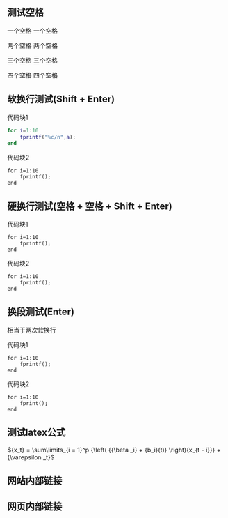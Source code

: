 ## 测试空格

一个空格 一个空格

两个空格  两个空格

三个空格   三个空格

四个空格    四个空格

## 软换行测试(Shift + Enter)

代码块1

```matlab
for i=1:10
    fprintf("%c/n",a);
end
```

代码块2

```
for i=1:10
    fprintf();
end
```



## 硬换行测试(空格 + 空格 + Shift + Enter)

代码块1  

```
for i=1:10  
    fprintf();  
end
```

代码块2  

```
for i=1:10  
    fprintf();  
end
```



## 换段测试(Enter)

相当于两次软换行

代码块1

```
for i=1:10
    fprintf();
end
```

代码块2

```
for i=1:10
    fprint();
end
```

## 测试latex公式

${x_t} = \sum\limits_{i = 1}^p {\left( {{\beta _i} + {b_i}(t)} \right){x_{t - i}}}  + {\varepsilon _t}$

## 网站内部链接



## 网页内部链接

